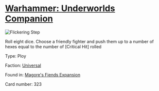# [Warhammer: Underworlds Companion](https://guidokessels.github.io/wh-underworlds)

  

![Flickering Step](https://warhammerunderworlds.com/wp-content/uploads/sites/6/2018/03/323_ENG.png)

Roll eight dice. Choose a friendly fighter and push them up to a number of hexes equal to the number of [Critical Hit] rolled

Type: Ploy

Faction: [Universal](https://guidokessels.github.io/wh-underworlds/factions/universal)

Found in: [Magore's Fiends Expansion](https://guidokessels.github.io/wh-underworlds/locations/magores-fiends-expansion)

Card number: 323
